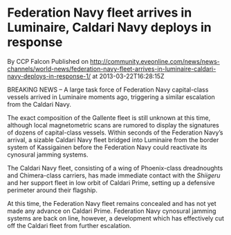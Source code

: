 # Federation Navy fleet arrives in Luminaire, Caldari Navy deploys in response
By CCP Falcon
Published on http://community.eveonline.com/news/news-channels/world-news/federation-navy-fleet-arrives-in-luminaire-caldari-navy-deploys-in-response-1/ at 2013-03-22T16:28:15Z

BREAKING NEWS – A large task force of Federation Navy capital-class vessels arrived in Luminaire moments ago, triggering a similar escalation from the Caldari Navy.

The exact composition of the Gallente fleet is still unknown at this time, although local magnetometric scans are rumored to display the signatures of dozens of capital-class vessels. Within seconds of the Federation Navy’s arrival, a sizable Caldari Navy fleet bridged into Luminaire from the border system of Kassigainen before the Federation Navy could reactivate its cynosural jamming systems.

The Caldari Navy fleet, consisting of a wing of Phoenix-class dreadnoughts and Chimera-class carriers, has made immediate contact with the _Shiigeru_ and her support fleet in low orbit of Caldari Prime, setting up a defensive perimeter around their flagship.

At this time, the Federation Navy fleet remains concealed and has not yet made any advance on Caldari Prime. Federation Navy cynosural jamming systems are back on line, however, a development which has effectively cut off the Caldari fleet from further escalation.

